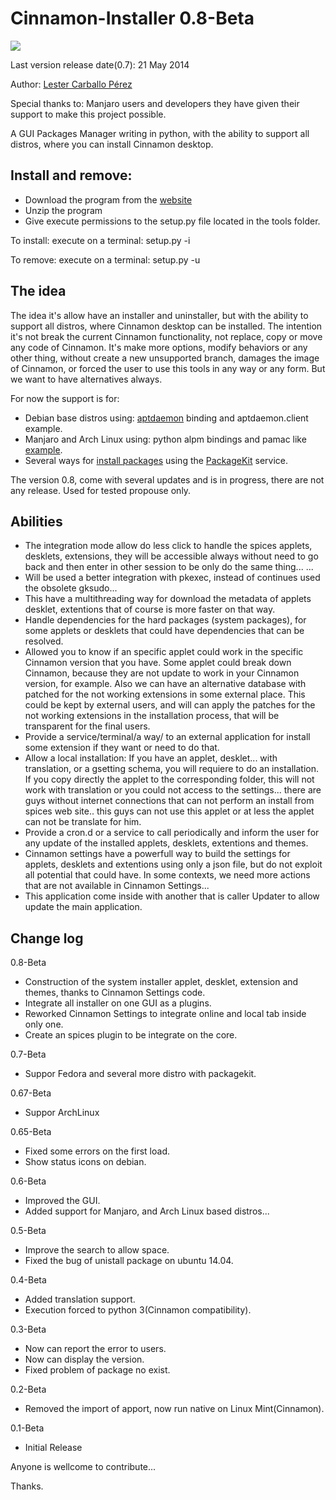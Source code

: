 Cinnamon-Installer 0.8-Beta
==================

![](https://raw.githubusercontent.com/lestcape/Cinnamon-Installer/master/Capture.png)

Last version release date(0.7): 21 May 2014

Author: [Lester Carballo Pérez](https://github.com/lestcape)

Special thanks to:
Manjaro users and developers they have given their support to make this project possible.

A GUI Packages Manager writing in python, with the ability to support all distros, where you can install Cinnamon desktop.

Install and remove:
--------------
- Download the program from the [website](https://github.com/lestcape/Cinnamon-Installer/archive/6ea565662fba7f8a9a5ac3d5e441c0b63ae5c239.zip)
- Unzip the program
- Give execute permissions to the setup.py file located in the tools folder.

To install: execute on a terminal: setup.py -i

To remove: execute on a terminal: setup.py -u

The idea
--------------
The idea it's allow have an installer and uninstaller, but with the ability to support all
distros, where Cinnamon desktop can be installed. The intention it's not break the current
Cinnamon functionality, not replace, copy or move any code of Cinnamon. It's make more 
options, modify behaviors or any other thing, without create a new unsupported branch, 
damages the image of Cinnamon, or forced the user to use this tools in any way or any form.
But we want to have alternatives always.

For now the support is for:

   - Debian base distros using: [aptdaemon](https://launchpad.net/aptdaemon/) binding and aptdaemon.client example.
   - Manjaro and Arch Linux using: python alpm bindings and pamac like [example](http://git.manjaro.org/core/pamac).
   - Several ways for [install packages](http://www.freedesktop.org/software/PackageKit/pk-matrix.html) using the [PackageKit](http://www.freedesktop.org/software/PackageKit/index.html) service.

The version 0.8, come with several updates and is in progress, there are not any release. Used for tested propouse only.

Abilities
--------------
- The integration mode allow do less click to handle the spices applets, desklets, extensions, they will be accessible always without need to go back and then enter in other session to be only do the same thing... ...
- Will be used a better integration with pkexec, instead of continues used the obsolete gksudo...
- This have a multithreading way for download the metadata of applets desklet, extentions that of course is more faster on that way.
- Handle dependencies for the hard packages (system packages), for some applets or desklets that could have dependencies that can be resolved.
- Allowed you to know if an specific applet could work in the specific Cinnamon version that you have. Some applet could break down Cinnamon, because they are not update to work in your Cinnamon version, for example. Also we can have an alternative database with patched for the not working extensions in some external place. This could be kept by external users, and will can apply the patches for the not working extensions in the installation process, that will be transparent for the final users.
- Provide a service/terminal/a way/ to an external application for install some extension if they want or need to do that.
- Allow a local installation: If you have an applet, desklet... with translation, or a gsetting schema, you will requiere to do an installation. If you copy directly the applet to the corresponding folder, this will not work with translation or you could not access to the settings... there are guys without internet connections that can not perform an install from spices web site.. this guys can not use this applet or at less the applet can not be translate for him.
- Provide a cron.d or a service to call periodically and inform the user for any update of the installed applets, desklets, extentions and themes.
- Cinnamon settings have a powerfull way to build the settings for applets, desklets and extentions using only a json file, but do not exploit all potential that could have. In some contexts, we need more actions that are not available in Cinnamon Settings...
- This application come inside with another that is caller Updater to allow update the main application.


Change log
--------------

0.8-Beta
   - Construction of the system installer applet, desklet, extension and themes, thanks to Cinnamon Settings code.
   - Integrate all installer on one GUI as a plugins.
   - Reworked Cinnamon Settings to integrate online and local tab inside only one.
   - Create an spices plugin to be integrate on the core.

0.7-Beta
   - Suppor Fedora and several more distro with packagekit.

0.67-Beta
   - Suppor ArchLinux

0.65-Beta
   - Fixed some errors on the first load.
   - Show status icons on debian.

0.6-Beta
   - Improved the GUI.
   - Added support for Manjaro, and Arch Linux based distros...

0.5-Beta
   - Improve the search to allow space.
   - Fixed the bug of unistall package on ubuntu 14.04.


0.4-Beta
   - Added translation support.
   - Execution forced to python 3(Cinnamon compatibility).

0.3-Beta
   - Now can report the error to users.
   - Now can display the version.
   - Fixed problem of package no exist.

0.2-Beta
   - Removed the import of apport, now run native on Linux Mint(Cinnamon).

0.1-Beta
   - Initial Release

Anyone is wellcome to contribute...

Thanks. 
